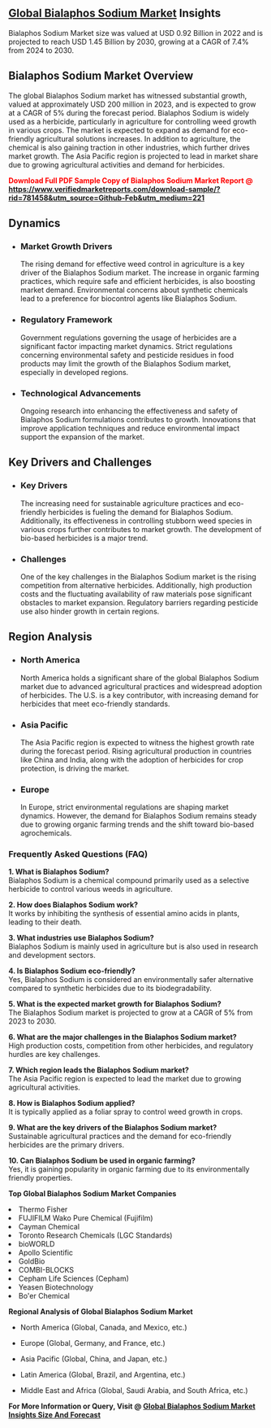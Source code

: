 <h2><a href="https://www.verifiedmarketreports.com/download-sample/?rid=781458&amp;utm_source=Github&amp;utm_medium=221" target="_blank">Global Bialaphos Sodium Market</a> Insights</h2><p>Bialaphos Sodium Market size was valued at USD 0.92 Billion in 2022 and is projected to reach USD 1.45 Billion by 2030, growing at a CAGR of 7.4% from 2024 to 2030.</p><p> <h2>Bialaphos Sodium Market Overview</h2> <p>The global Bialaphos Sodium market has witnessed substantial growth, valued at approximately USD 200 million in 2023, and is expected to grow at a CAGR of 5% during the forecast period. Bialaphos Sodium is widely used as a herbicide, particularly in agriculture for controlling weed growth in various crops. The market is expected to expand as demand for eco-friendly agricultural solutions increases. In addition to agriculture, the chemical is also gaining traction in other industries, which further drives market growth. The Asia Pacific region is projected to lead in market share due to growing agricultural activities and demand for herbicides.</p> <p><strong><p><span class=""><span style="color: #ff0000;"><strong>Download Full PDF Sample Copy of Bialaphos Sodium Market Report</strong> @ </span><a href="https://www.verifiedmarketreports.com/download-sample/?rid=781458&amp;utm_source=Github-Feb&amp;utm_medium=221" target="_blank">https://www.verifiedmarketreports.com/download-sample/?rid=781458&amp;utm_source=Github-Feb&amp;utm_medium=221</a></span></p></strong></p> <h2>Dynamics</h2> <ul> <li><h3>Market Growth Drivers</h3> The rising demand for effective weed control in agriculture is a key driver of the Bialaphos Sodium market. The increase in organic farming practices, which require safe and efficient herbicides, is also boosting market demand. Environmental concerns about synthetic chemicals lead to a preference for biocontrol agents like Bialaphos Sodium. </li> <li><h3>Regulatory Framework</h3> Government regulations governing the usage of herbicides are a significant factor impacting market dynamics. Strict regulations concerning environmental safety and pesticide residues in food products may limit the growth of the Bialaphos Sodium market, especially in developed regions. </li> <li><h3>Technological Advancements</h3> Ongoing research into enhancing the effectiveness and safety of Bialaphos Sodium formulations contributes to growth. Innovations that improve application techniques and reduce environmental impact support the expansion of the market. </li> </ul> <h2>Key Drivers and Challenges</h2> <ul> <li><h3>Key Drivers</h3> The increasing need for sustainable agriculture practices and eco-friendly herbicides is fueling the demand for Bialaphos Sodium. Additionally, its effectiveness in controlling stubborn weed species in various crops further contributes to market growth. The development of bio-based herbicides is a major trend. </li> <li><h3>Challenges</h3> One of the key challenges in the Bialaphos Sodium market is the rising competition from alternative herbicides. Additionally, high production costs and the fluctuating availability of raw materials pose significant obstacles to market expansion. Regulatory barriers regarding pesticide use also hinder growth in certain regions. </li> </ul> <h2>Region Analysis</h2> <ul> <li><h3>North America</h3> North America holds a significant share of the global Bialaphos Sodium market due to advanced agricultural practices and widespread adoption of herbicides. The U.S. is a key contributor, with increasing demand for herbicides that meet eco-friendly standards. </li> <li><h3>Asia Pacific</h3> The Asia Pacific region is expected to witness the highest growth rate during the forecast period. Rising agricultural production in countries like China and India, along with the adoption of herbicides for crop protection, is driving the market. </li> <li><h3>Europe</h3> In Europe, strict environmental regulations are shaping market dynamics. However, the demand for Bialaphos Sodium remains steady due to growing organic farming trends and the shift toward bio-based agrochemicals. </li> </ul> <h3>Frequently Asked Questions (FAQ)</h3> <p><strong>1. What is Bialaphos Sodium?</strong><br> Bialaphos Sodium is a chemical compound primarily used as a selective herbicide to control various weeds in agriculture.</p> <p><strong>2. How does Bialaphos Sodium work?</strong><br> It works by inhibiting the synthesis of essential amino acids in plants, leading to their death.</p> <p><strong>3. What industries use Bialaphos Sodium?</strong><br> Bialaphos Sodium is mainly used in agriculture but is also used in research and development sectors.</p> <p><strong>4. Is Bialaphos Sodium eco-friendly?</strong><br> Yes, Bialaphos Sodium is considered an environmentally safer alternative compared to synthetic herbicides due to its biodegradability.</p> <p><strong>5. What is the expected market growth for Bialaphos Sodium?</strong><br> The Bialaphos Sodium market is projected to grow at a CAGR of 5% from 2023 to 2030.</p> <p><strong>6. What are the major challenges in the Bialaphos Sodium market?</strong><br> High production costs, competition from other herbicides, and regulatory hurdles are key challenges.</p> <p><strong>7. Which region leads the Bialaphos Sodium market?</strong><br> The Asia Pacific region is expected to lead the market due to growing agricultural activities.</p> <p><strong>8. How is Bialaphos Sodium applied?</strong><br> It is typically applied as a foliar spray to control weed growth in crops.</p> <p><strong>9. What are the key drivers of the Bialaphos Sodium market?</strong><br> Sustainable agricultural practices and the demand for eco-friendly herbicides are the primary drivers.</p> <p><strong>10. Can Bialaphos Sodium be used in organic farming?</strong><br> Yes, it is gaining popularity in organic farming due to its environmentally friendly properties.</p> </p><p><strong>Top Global Bialaphos Sodium Market Companies</strong></p><div data-test-id=""><p><li>Thermo Fisher</li><li> FUJIFILM Wako Pure Chemical (Fujifilm)</li><li> Cayman Chemical</li><li> Toronto Research Chemicals (LGC Standards)</li><li> bioWORLD</li><li> Apollo Scientific</li><li> GoldBio</li><li> COMBI-BLOCKS</li><li> Cepham Life Sciences (Cepham)</li><li> Yeasen Biotechnology</li><li> Bo'er Chemical</li></p><div><strong>Regional Analysis of&nbsp;Global Bialaphos Sodium Market</strong></div><ul><li dir="ltr"><p dir="ltr">North America&nbsp;(Global, Canada, and Mexico, etc.)</p></li><li dir="ltr"><p dir="ltr">Europe (Global, Germany, and France, etc.)</p></li><li dir="ltr"><p dir="ltr">Asia Pacific&nbsp;(Global, China, and Japan, etc.)</p></li><li dir="ltr"><p dir="ltr">Latin America&nbsp;(Global, Brazil, and Argentina, etc.)</p></li><li dir="ltr">Middle East and Africa&nbsp;(Global, Saudi Arabia, and South Africa, etc.)</li></ul><p><strong>For More Information or Query, Visit @&nbsp;</strong><strong><a href="https://www.verifiedmarketreports.com/product/bialaphos-sodium-market/?utm_source=Github&amp;utm_medium=221" target="_blank">Global Bialaphos Sodium Market Insights Size And Forecast</a></strong></p></div>
